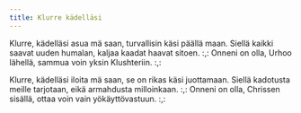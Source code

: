 ```yaml
---
title: Klurre kädelläsi
---
```

Klurre, kädelläsi asua mä saan,
turvallisin käsi päällä maan.
Siellä kaikki saavat uuden humalan,
kaljaa kaadat haavat sitoen.
:,: Onneni on olla, Urhoo lähellä,
sammua voin yksin Klushteriin. :,:

Klurre, kädelläsi iloita mä saan,
se on rikas käsi juottamaan.
Siellä kadotusta meille tarjotaan,
eikä armahdusta milloinkaan.
:,: Onneni on olla, Chrissen sisällä,
ottaa voin vain yökäyttövastuun. :,:
